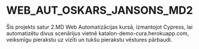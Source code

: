 # WEB_AUT_OSKARS_JANSONS_MD2

Šis projekts satur 2.MD Web Automatizācijas kursā, izmantojot Cypress, lai automatizētu divus scenārijus vietnē katalon-demo-cura.herokuapp.com, veiksmīgu pierakstu uz vizīti un tukšu pierakstu vēstures pārbaudi.
